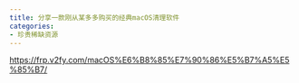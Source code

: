 ```yaml
---
title: 分享一款刚从某多多购买的经典macOS清理软件
categories:
- 珍贵稀缺资源
---
```



https://frp.v2fy.com/macOS%E6%B8%85%E7%90%86%E5%B7%A5%E5%85%B7/











